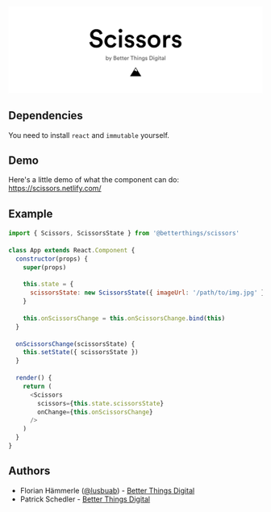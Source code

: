 ![Scissors by Better Things Digital](https://raw.githubusercontent.com/betterthingsdigital/art/master/scissors/scissors-readme-header.png)

## Dependencies

You need to install `react` and `immutable` yourself.

## Demo

Here's a little demo of what the component can do: https://scissors.netlify.com/

## Example

```js
import { Scissors, ScissorsState } from '@betterthings/scissors'

class App extends React.Component {
  constructor(props) {
    super(props)

    this.state = {
      scissorsState: new ScissorsState({ imageUrl: '/path/to/img.jpg' }),
    }

    this.onScissorsChange = this.onScissorsChange.bind(this)
  }

  onScissorsChange(scissorsState) {
    this.setState({ scissorsState })
  }

  render() {
    return (
      <Scissors
        scissors={this.state.scissorsState}
        onChange={this.onScissorsChange}
      />
    )
  }
}
```

## Authors

- Florian Hämmerle ([@lusbuab](https://twitter.com/lusbuab)) - [Better Things Digital](https://betterthings.digital)
- Patrick Schedler - [Better Things Digital](https://betterthings.digital)
